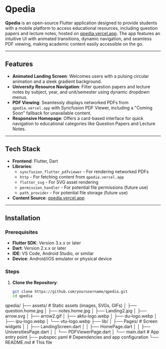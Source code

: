 # Qpedia

**Qpedia** is an open-source Flutter application designed to provide students with a mobile platform to access educational resources, including question papers and lecture notes, hosted on [qpedia.vercel.app](https://qpedia.vercel.app/). The app features an intuitive UI with animated transitions, dynamic navigation, and seamless PDF viewing, making academic content easily accessible on the go.

---

## Features

- **Animated Landing Screen**: Welcomes users with a pulsing circular animation and a sleek gradient background.
- **University Resource Navigation**: Filter question papers and lecture notes by subject, year, and unit/semester using dynamic dropdown menus.
- **PDF Viewing**: Seamlessly displays networked PDFs from `qpedia.vercel.app` with Syncfusion PDF Viewer, including a "Coming Soon" fallback for unavailable content.
- **Responsive Homepage**: Offers a card-based interface for quick navigation to educational categories like Question Papers and Lecture Notes.

---

## Tech Stack

- **Frontend**: Flutter, Dart
- **Libraries**: 
  - `syncfusion_flutter_pdfviewer` - For rendering networked PDFs
  - `http` - For fetching content from `qpedia.vercel.app`
  - `flutter_svg` - For SVG asset rendering
  - `permission_handler` - For potential file permissions (future use)
  - `path_provider` - For potential file storage (future use)
- **Content Source**: [qpedia.vercel.app](https://qpedia.vercel.app/)

---

## Installation

### Prerequisites
- **Flutter SDK**: Version 3.x.x or later
- **Dart**: Version 2.x.x or later
- **IDE**: VS Code, Android Studio, or similar
- **Device**: Android/iOS emulator or physical device

### Steps
1. **Clone the Repository**:
   ```bash
   git clone https://github.com/yourusername/qpedia.git
   cd qpedia

qpedia/
├── assets/               # Static assets (images, SVGs, GIFs)
│   ├── question.home.jpg
│   ├── notes.home.jpg
│   ├── Landing2.jpg
│   ├── arrow.svg
│   ├── arrow2.gif
│   ├── aktu-logo.webp
│   ├── du-logo.webp
│   ├── ipu-logo.webp
│   └── vtu-logo.webp
├── lib/
│   ├── Pages/            # Screen widgets
│   │   ├── LandingScreen.dart
│   │   ├── HomePage.dart
│   │   ├── UniversitiesPage.dart
│   │   └── PDFViewerPage.dart
│   └── main.dart         # App entry point
├── pubspec.yaml          # Dependencies and app configuration
└── README.md             # This file
